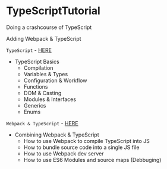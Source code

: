 # TypeScriptTutorial
Doing a crashcourse of TypeScript

Adding Webpack & TypeScript

`TypeScript` - [HERE](https://www.youtube.com/watch?v=2pZmKW9-I_k&list=PL4cUxeGkcC9gUgr39Q_yD6v-bSyMwKPUI&index=1&ab_channel=TheNetNinja)

- TypeScript Basics
    - Compilation
    - Variables & Types
    - Configuration & Workflow
    - Functions
    - DOM & Casting
    - Modules & Interfaces
    - Generics
    - Enums

`Webpack & TypeScript` - [HERE](https://www.youtube.com/watch?v=sOUhEJeJ-kI&list=PL4cUxeGkcC9hOkGbwzgYFmaxB0WiduYJC&ab_channel=TheNetNinja)

- Combining Webpack & TypeScript
    - How to use Webpack to compile TypeScript into JS
    - How to bundle source code into a single JS file
    - How to use Webpack dev server
    - How to use ES6 Modules and source maps (Debbuging)
